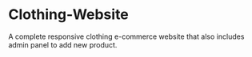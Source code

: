 # Clothing-Website
A complete responsive clothing e-commerce website that also includes admin panel to add new product.
